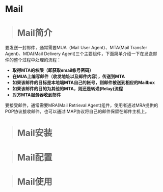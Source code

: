 # Mail #
> # Mail简介 #

要发送一封邮件，通常需要MUA（Mail User Agent）、MTA(Mail Transfer Agent)、MDA(Mail Delivery Agent)三个主要组件，下面简单介绍一下在发送邮件的整个过程中处理的流程：
* **取得MTA的权限（即获取email帐号密码）**
* **在MUA上编写邮件（收发地址以及邮件内容），传送到MTA**
* **如果该邮件的目标是本地端MTA自己的帐号，则邮件被送到相应的Mailbox**
* **如果该邮件的目的为其他的MTA，则还是转递(Relay)流程**
* **对方MTA服务器收到邮件**  

要接受邮件，通常需要MRA(Mail Retrieval Agent)组件，使用者通过MRA提供的POP协议接收邮件，也可以通过IMAP协议将自己的邮件保留在邮件主机上。
> # Mail安装 #

> # Mail配置 #

> # Mail使用 #
